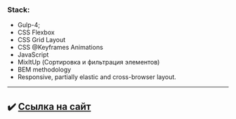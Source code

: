 ### Stack:
* Gulp-4;
* CSS Flexbox
* CSS Grid Layout
* CSS @Keyframes Animations
* JavaScript
* MixItUp (Сортировка и фильтрация элементов)
* BEM methodology
* Responsive, partially elastic and cross-browser layout.

---

## :heavy_check_mark: [Ссылка на сайт](https://androfficial.github.io/site-1)
